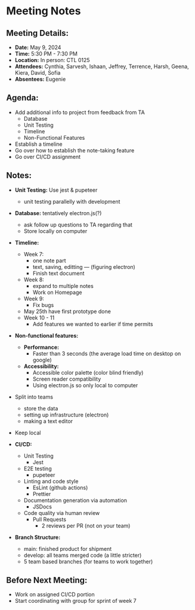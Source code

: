 # **Meeting Notes**

## Meeting Details:

- **Date:** May 9, 2024
- **Time:** 5:30 PM - 7:30 PM
- **Location:** In person: CTL 0125
- **Attendees:** Cynthia, Sarvesh, Ishaan, Jeffrey, Terrence, Harsh, Geena, Kiera, David, Sofia
- **Absentees:** Eugenie

## **Agenda:**

- Add additional info to project from feedback from TA
  - Database
  - Unit Testing
  - Timeline
  - Non-Functional Features
- Establish a timeline
- Go over how to establish the note-taking feature
- Go over CI/CD assignment

## **Notes:**

- **Unit Testing:** Use jest & pupeteer
  - unit testing parallelly with development
- **Database:** tentatively electron.js(?)
  - ask follow up questions to TA regarding that
  - Store locally on computer
- **Timeline:**
  - Week 7:
    - one note part
    - text, saving, editting — (figuring electron)
    - Finish text document
  - Week 8:
    - expand to multiple notes
    - Work on Homepage
  - Week 9:
    - Fix bugs
  - May 25th have first prototype done
  - Week 10 - 11
    - Add features we wanted to earlier if time permits
- **Non-functional features:**

  - **Performance:**
    - Faster than 3 seconds (the average load time on desktop on google)
  - **Accessibility:**
    - Accessible color palette (color blind friendly)
    - Screen reader compatibility
    - Using electron.js so only local to computer

- Split into teams
  - store the data
  - setting up infrastructure (electron)
  - making a text editor
- Keep local
- **CI/CD:**

  - Unit Testing
    - Jest
  - E2E testing
    - pupeteer
  - Linting and code style
    - EsLint (github actions)
    - Prettier
  - Documentation generation via automation
    - JSDocs
  - Code quality via human review
    - Pull Requests
      - 2 reviews per PR (not on your team)

- **Branch Structure:**
  - main: finished product for shipment
  - develop: all teams merged code (a little stricter)
  - 5 team based branches (for teams to work together)

## **Before Next Meeting:**

- Work on assigned CI/CD portion
- Start coordinating with group for sprint of week 7
